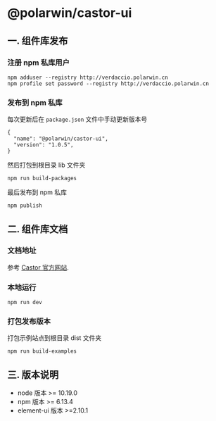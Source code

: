 # @polarwin/castor-ui

## 一. 组件库发布

### 注册 npm 私库用户

```
npm adduser --registry http://verdaccio.polarwin.cn
npm profile set password --registry http://verdaccio.polarwin.cn
```

### 发布到 npm 私库

每次更新后在 `package.json` 文件中手动更新版本号

```
{
  "name": "@polarwin/castor-ui",
  "version": "1.0.5",
}
```

然后打包到根目录 lib 文件夹

```
npm run build-packages
```

最后发布到 npm 私库

```
npm publish
```

## 二. 组件库文档

### 文档地址

参考 [Castor 官方网站](http://castor.polarwin.cn/).

### 本地运行

```
npm run dev
```

### 打包发布版本

打包示例站点到根目录 dist 文件夹

```
npm run build-examples
```

## 三. 版本说明

- node 版本 >= 10.19.0
- npm 版本 >= 6.13.4
- element-ui 版本 >=2.10.1
